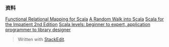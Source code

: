 ### 资料
[Functional Relational Mapping for Scala](http://slick.lightbend.com/)
[A Random Walk into Scala](https://github.com/windweller/ScalaWebREPL/blob/master/views/slides.md)
[Scala for the Impatient 2nd Edition](http://www.horstmann.com/scala/index.html)
[Scala levels: beginner to expert, application programmer to library designer](https://www.scala-lang.org/old/node/8610)

> Written with [StackEdit](https://stackedit.io/).
<!--stackedit_data:
eyJoaXN0b3J5IjpbMTg3ODM0OTk4M119
-->
